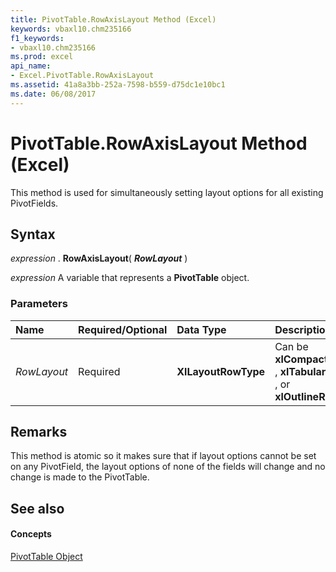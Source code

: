 ```yaml
---
title: PivotTable.RowAxisLayout Method (Excel)
keywords: vbaxl10.chm235166
f1_keywords:
- vbaxl10.chm235166
ms.prod: excel
api_name:
- Excel.PivotTable.RowAxisLayout
ms.assetid: 41a8a3bb-252a-7598-b559-d75dc1e10bc1
ms.date: 06/08/2017
---
```



# PivotTable.RowAxisLayout Method (Excel)

This method is used for simultaneously setting layout options for all existing PivotFields.


## Syntax

 _expression_ . **RowAxisLayout**( **_RowLayout_** )

 _expression_ A variable that represents a **PivotTable** object.


### Parameters



|**Name**|**Required/Optional**|**Data Type**|**Description**|
|:-----|:-----|:-----|:-----|
| _RowLayout_|Required| **XlLayoutRowType**|Can be  **xlCompactRow** , **xlTabularRow** , or **xlOutlineRow** .|

## Remarks

This method is atomic so it makes sure that if layout options cannot be set on any PivotField, the layout options of none of the fields will change and no change is made to the PivotTable.


## See also


#### Concepts


[PivotTable Object](Excel.PivotTable.md)

